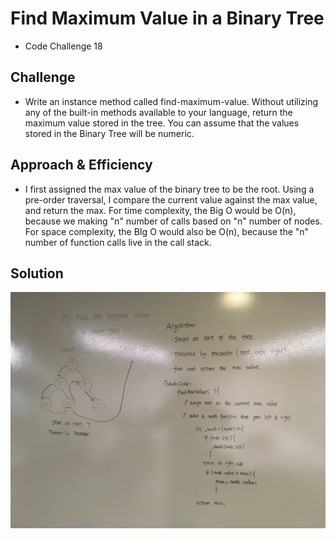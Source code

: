 # Find Maximum Value in a Binary Tree 
- Code Challenge 18

## Challenge
- Write an instance method called find-maximum-value. Without utilizing any of the built-in methods available to your language, return the maximum value stored in the tree. You can assume that the values stored in the Binary Tree will be numeric.

## Approach & Efficiency
- I first assigned the max value of the binary tree to be the root. Using a pre-order traversal, I compare the current value against the max value, and return the max. For time complexity, the Big O would be O(n), because we making "n" number of calls based on "n" number of nodes. For space complexity, the BIg O would also be O(n), because the "n" number of function calls live in the call stack. 

## Solution
![find-max-value](max-value-tree.JPG)

 

